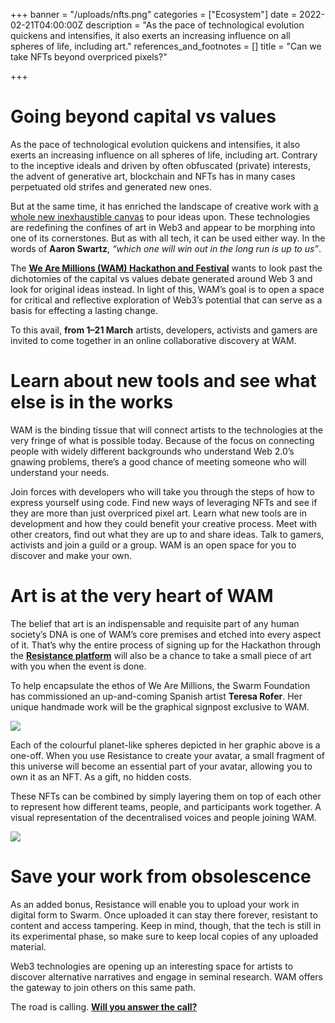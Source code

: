 +++
banner = "/uploads/nfts.png"
categories = ["Ecosystem"]
date = 2022-02-21T04:00:00Z
description = "As the pace of technological evolution quickens and intensifies, it also exerts an increasing influence on all spheres of life, including art."
references_and_footnotes = []
title = "Can we take NFTs beyond overpriced pixels?"

+++
# Going beyond capital vs values

As the pace of technological evolution quickens and intensifies, it also exerts an increasing influence on all spheres of life, including art. Contrary to the inceptive ideals and driven by often obfuscated (private) interests, the advent of generative art, blockchain and NFTs has in many cases perpetuated old strifes and generated new ones.

But at the same time, it has enriched the landscape of creative work with [a whole new inexhaustible canvas](https://twitter.com/punk6529/status/1424127515476598796) to pour ideas upon. These technologies are redefining the confines of art in Web3 and appear to be morphing into one of its cornerstones. But as with all tech, it can be used either way. In the words of **Aaron Swartz**, _“which one will win out in the long run is up to us”_.

The [**We Are Millions (WAM) Hackathon and Festival**](https://www.wearemillions.online/) wants to look past the dichotomies of the capital vs values debate generated around Web 3 and look for original ideas instead. In light of this, WAM’s goal is to open a space for critical and reflective exploration of Web3’s potential that can serve as a basis for effecting a lasting change.

To this avail, **from 1–21 March** artists, developers, activists and gamers are invited to come together in an online collaborative discovery at WAM.

# Learn about new tools and see what else is in the works

WAM is the binding tissue that will connect artists to the technologies at the very fringe of what is possible today. Because of the focus on connecting people with widely different backgrounds who understand Web 2.0’s gnawing problems, there’s a good chance of meeting someone who will understand your needs.

Join forces with developers who will take you through the steps of how to express yourself using code. Find new ways of leveraging NFTs and see if they are more than just overpriced pixel art. Learn what new tools are in development and how they could benefit your creative process. Meet with other creators, find out what they are up to and share ideas. Talk to gamers, activists and join a guild or a group. WAM is an open space for you to discover and make your own.

# Art is at the very heart of WAM

The belief that art is an indispensable and requisite part of any human society’s DNA is one of WAM’s core premises and etched into every aspect of it. That’s why the entire process of signing up for the Hackathon through the [**Resistance platform**](https://medium.com/ethereum-swarm/come-to-wam-and-join-the-resistance-nft-game-a77edb026f0) will also be a chance to take a small piece of art with you when the event is done.

To help encapsulate the ethos of We Are Millions, the Swarm Foundation has commissioned an up-and-coming Spanish artist **Teresa Rofer**. Her unique handmade work will be the graphical signpost exclusive to WAM.

![](/uploads/1-6.webp)

Each of the colourful planet-like spheres depicted in her graphic above is a one-off. When you use Resistance to create your avatar, a small fragment of this universe will become an essential part of your avatar, allowing you to own it as an NFT. As a gift, no hidden costs.

These NFTs can be combined by simply layering them on top of each other to represent how different teams, people, and participants work together. A visual representation of the decentralised voices and people joining WAM.

![](/uploads/2-2.webp)

# Save your work from obsolescence

As an added bonus, Resistance will enable you to upload your work in digital form to Swarm. Once uploaded it can stay there forever, resistant to content and access tampering. Keep in mind, though, that the tech is still in its experimental phase, so make sure to keep local copies of any uploaded material.

Web3 technologies are opening up an interesting space for artists to discover alternative narratives and engage in seminal research. WAM offers the gateway to join others on this same path.

The road is calling. [**Will you answer the call?**](https://www.wearemillions.online/)